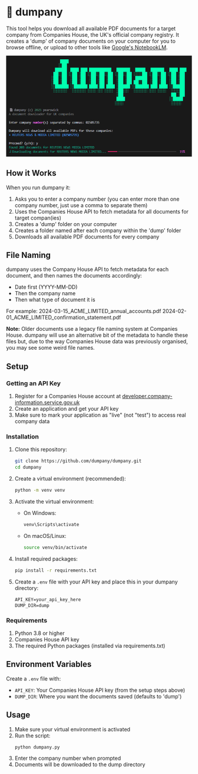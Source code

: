 # 📄 dumpany

This tool helps you download all available PDF documents for a target company from Companies House, the UK's official company registry. It creates a 'dump' of company documents on your computer for you to browse offline, or upload to other tools like [Google's NotebookLM](https://notebooklm.google.com/).

![dumpany screenshot](screenshots/dumpany_screenshot.png)

## How it Works

When you run dumpany it:
1. Asks you to enter a company number (you can enter more than one company number, just use a comma to separate them)
2. Uses the Companies House API to fetch metadata for all documents for target compan(ies)
3. Creates a 'dump' folder on your computer
4. Creates a folder named after each company within the 'dump' folder
5. Downloads all available PDF documents for every company

## File Naming

dumpany uses the Company House API to fetch metadata for each document, and then names the documents accordingly:
- Date first (YYYY-MM-DD)
- Then the company name
- Then what type of document it is

For example:
2024-03-15_ACME_LIMITED_annual_accounts.pdf
2024-02-01_ACME_LIMITED_confirmation_statement.pdf


**Note:**
Older documents use a legacy file naming system at Companies House. dumpany will use an alternative bit of the metadata to handle these files but, due to the way Companies House data was previously organised, you may see some weird file names.

## Setup

### Getting an API Key

1. Register for a Companies House account at [developer.company-information.service.gov.uk](https://developer.company-information.service.gov.uk/get-started/)
2. Create an application and get your API key
3. Make sure to mark your application as "live" (not "test") to access real company data

### Installation

1. Clone this repository:
   ```bash
   git clone https://github.com/dumpany/dumpany.git
   cd dumpany
   ```

2. Create a virtual environment (recommended):
   ```bash
   python -m venv venv
   ```

3. Activate the virtual environment:
   - On Windows:
     ```bash
     venv\Scripts\activate
     ```
   - On macOS/Linux:
     ```bash
     source venv/bin/activate
     ```

4. Install required packages:
   ```bash
   pip install -r requirements.txt
   ```

5. Create a `.env` file with your API key and place this in your dumpany directory:
   ```
   API_KEY=your_api_key_here
   DUMP_DIR=dump
   ```

### Requirements

1. Python 3.8 or higher
2. Companies House API key
3. The required Python packages (installed via requirements.txt)

## Environment Variables

Create a `.env` file with:
- `API_KEY`: Your Companies House API key (from the setup steps above)
- `DUMP_DIR`: Where you want the documents saved (defaults to 'dump')

## Usage

1. Make sure your virtual environment is activated
2. Run the script:
   ```bash
   python dumpany.py
   ```
3. Enter the company number when prompted
4. Documents will be downloaded to the dump directory